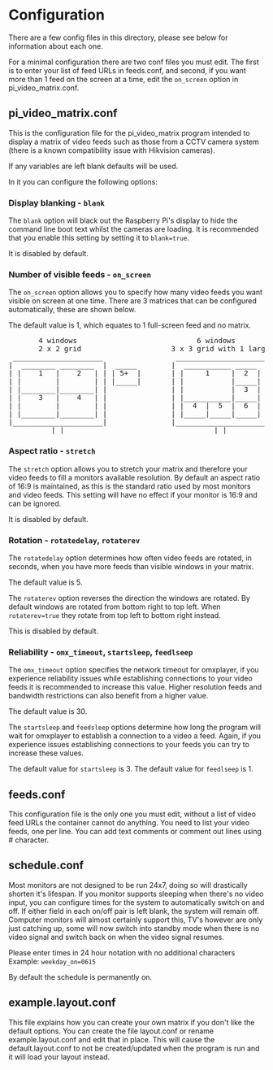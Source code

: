 # Configuration

There are a few config files in this directory, please see below for information about each one.

For a minimal configuration there are two conf files you must edit. The first is to enter your list of feed URLs in feeds.conf, and second, if you want more than 1 feed on the screen at a time, edit the `on_screen` option in pi_video_matrix.conf.

## pi_video_matrix.conf
This is the configuration file for the pi_video_matrix program intended to display a matrix of video feeds such as those from a CCTV camera system (there is a known compatibility issue with Hikvision cameras).

If any variables are left blank defaults will be used.

In it you can configure the following options:

### Display blanking - `blank`
The `blank` option will black out the Raspberry Pi's display to hide the command line boot text whilst the cameras are loading. It is recommended that you enable this setting by setting it to `blank=true`.

It is disabled by default.

### Number of visible feeds - `on_screen`
The `on_screen` option allows you to specify how many video feeds you want visible on screen at one time. There are 3 matrices that can be configured automatically, these are shown below.

The default value is 1, which equates to 1 full-screen feed and no matrix.

<pre>
       4 windows                            6 windows                              9 windows
       2 x 2 grid                     3 x 3 grid with 1 large                      3 x 3 grid
 _____________________                 _____________________                 _____________________
|  ________ ________  |  _____        |  ___________ _____  |  _____        |  _____ _____ _____  |  _____
| |    1   |    2   | | | 5+  |       | |     1     |  2  | | | 7+  |       | |  1  |  2  |  3  | | | 10+ |
| |        |        | | |_____|       | |           |_____| | |_____|       | |_____|_____|_____| | |_____|
| |________|________| |               | |           |  3  | |               | |  4  |  5  |  6  | |
| |    3   |    4   | |               | |___________|_____| |               | |_____|_____|_____| | 
| |        |        | |               | |  4  |  5  |  6  | |               | |  7  |  8  |  9  | |
| |________|________| |               | |_____|_____|_____| |               | |_____|_____|_____| |
|_____________________|               |_____________________|               |_____________________|
        __|_|__                               __|_|__                               __|_|__
</pre>

### Aspect ratio - `stretch`
The `stretch` option allows you to stretch your matrix and therefore your video feeds to fill a monitors available resolution. By default an aspect ratio of 16:9 is maintained, as this is the standard ratio used by most monitors and video feeds. This setting will have no effect if your monitor is 16:9 and can be ignored.

It is disabled by default.

### Rotation - `rotatedelay`, `rotaterev`
The `rotatedelay` option determines how often video feeds are rotated, in seconds, when you have more feeds than visible windows in your matrix.

The default value is 5.

The `rotaterev` option reverses the direction the windows are rotated. By default windows are rotated from bottom right to top left. When `rotaterev=true` they rotate from top left to bottom right instead.

This is disabled by default.

### Reliability - `omx_timeout`, `startsleep`, `feedlseep`
The `omx_timeout` option specifies the network timeout for omxplayer, if you experience reliability issues while establishing connections to your video feeds it is recommended to increase this value. Higher resolution feeds and bandwidth restrictions can also benefit from a higher value.

The default value is 30.

The `startsleep` and `feedsleep` options determine how long the program will wait for omxplayer to establish a connection to a video a feed. Again, if you experience issues establishing connections to your feeds you can try to increase these values.

The default value for `startsleep` is 3.
The default value for `feedlseep` is 1.

## feeds.conf
This configuration file is the only one you must edit, without a list of video feed URLs the container cannot do anything. You need to list your video feeds, one per line. You can add text comments or comment out lines using # character.

## schedule.conf
Most monitors are not designed to be run 24x7, doing so will drastically shorten it's lifespan. If you monitor supports sleeping when there's no video input, you can configure times for the system to automatically switch on and off. If either field in each on/off pair is left blank, the system will remain off. Computer monitors will almost certainly support this, TV's however are only just catching up, some will now switch into standby mode when there is no video signal and switch back on when the video signal resumes.

Please enter times in 24 hour notation with no additional characters  
Example: `weekday_on=0615`

By default the schedule is permanently on.

## example.layout.conf
This file explains how you can create your own matrix if you don't like the default options. You can create the file layout.conf or rename example.layout.conf and edit that in place. This will cause the default.layout.conf to not be created/updated when the program is run and it will load your layout instead.
